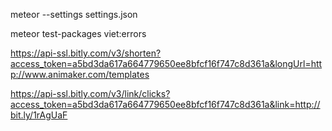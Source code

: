 meteor --settings settings.json

meteor test-packages viet:errors

https://api-ssl.bitly.com/v3/shorten?access_token=a5bd3da617a664779650ee8bfcf16f747c8d361a&longUrl=http://www.animaker.com/templates

https://api-ssl.bitly.com/v3/link/clicks?access_token=a5bd3da617a664779650ee8bfcf16f747c8d361a&link=http://bit.ly/1rAgUaF
